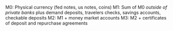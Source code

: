 
M0: Physical currency (fed notes, us notes, coins)
M1: Sum of M0 *outside of private banks* plus demand deposits, travelers checks, savings accounts, checkable deposits
M2: M1 + money market accounts
M3: M2 + certificates of deposit and repurchase agreements
